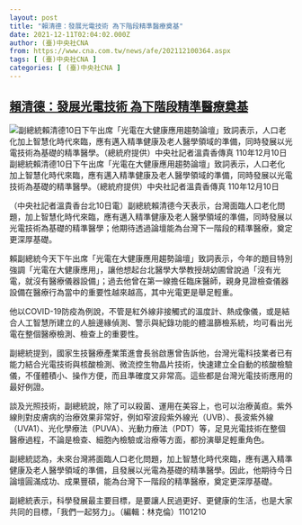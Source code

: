 ```yaml
---
layout: post
title: "賴清德：發展光電技術 為下階段精準醫療奠基"
date: 2021-12-11T02:04:02.000Z
author: (臺)中央社CNA
from: https://www.cna.com.tw/news/afe/202112100364.aspx
tags: [ (臺)中央社CNA ]
categories: [ (臺)中央社CNA ]
---
```

<!--1639188242000-->
[賴清德：發展光電技術 為下階段精準醫療奠基](https://www.cna.com.tw/news/afe/202112100364.aspx)
------

<div>
<div><div><div style="--aspect-ratio:1075/768;"><picture><source media="(max-width: 414px)" data-srcset="https://imgcdn.cna.com.tw/www/WebPhotos/800/20211210/1075x768_20211210000180.jpg"><source media="(min-width: 413px)" data-srcset="https://imgcdn.cna.com.tw/www/WebPhotos/1024/20211210/1075x768_20211210000180.jpg"><img data-src="https://imgcdn.cna.com.tw/www/WebPhotos/800/20211210/1075x768_20211210000180.jpg" alt="副總統賴清德10日下午出席「光電在大健康應用趨勢論壇」致詞表示，人口老化加上智慧化時代來臨，應有邁入精準健康及老人醫學領域的準備，同時發展以光電技術為基礎的精準醫學。（總統府提供）中央社記者溫貴香傳真 110年12月10日" data-srcset="https://imgcdn.cna.com.tw/www/WebPhotos/800/20211210/1075x768_20211210000180.jpg 414w, https://imgcdn.cna.com.tw/www/WebPhotos/1024/20211210/1075x768_20211210000180.jpg 1024w"></picture></div><div>副總統賴清德10日下午出席「光電在大健康應用趨勢論壇」致詞表示，人口老化加上智慧化時代來臨，應有邁入精準健康及老人醫學領域的準備，同時發展以光電技術為基礎的精準醫學。（總統府提供）中央社記者溫貴香傳真 110年12月10日</div></div></div><div></div><div><p>（中央社記者溫貴香台北10日電）副總統賴清德今天表示，台灣面臨人口老化問題，加上智慧化時代來臨，應有邁入精準健康及老人醫學領域的準備，同時發展以光電技術為基礎的精準醫學；他期待透過論壇能為台灣下一階段的精準醫療，奠定更深厚基礎。</p><p>賴副總統今天下午出席「光電在大健康應用趨勢論壇」致詞表示，今年的題目特別強調「光電在大健康應用」，讓他想起台北醫學大學教授胡幼圃曾說過「沒有光電，就沒有醫療儀器設備」；過去他曾在第一線擔任臨床醫師，親身見證檢查儀器設備在醫療行為當中的重要性越來越高，其中光電更是舉足輕重。</p><p>他以COVID-19防疫為例說，不管是紅外線非接觸式的溫度計、熱成像儀，或是結合人工智慧所建立的人臉邊緣偵測、警示與紀錄功能的體溫篩檢系統，均可看出光電在整個醫療檢測、檢查上的重要性。</p><p>副總統提到，國家生技醫療產業策進會長翁啟惠曾告訴他，台灣光電科技業者已有能力結合光電技術與核酸檢測、微流控生物晶片技術，快速建立全自動的核酸檢驗儀，不僅體積小、操作方便，而且準確度又非常高。這些都是台灣光電技術應用的最好例證。</p><p>談及光照技術，副總統說，除了可以殺菌、運用在美容上，也可以治療黃疸。紫外線則對皮膚病的治療效果非常好，例如窄波段紫外線光（UVB）、長波紫外線（UVA1）、光化學療法（PUVA）、光動力療法（PDT）等，足見光電技術在整個醫療過程，不論是檢查、細胞內檢驗或治療等方面，都扮演舉足輕重角色。</p><p>副總統認為，未來台灣將面臨人口老化問題，加上智慧化時代來臨，應有邁入精準健康及老人醫學領域的準備，且發展以光電為基礎的精準醫學。因此，他期待今日論壇圓滿成功、成果豐碩，能為台灣下一階段的精準醫療，奠定更深厚基礎。</p><p>副總統表示，科學發展最主要目標，是要讓人民過更好、更健康的生活，也是大家共同的目標，「我們一起努力」。（編輯：林克倫）1101210</p></div>
</div>
